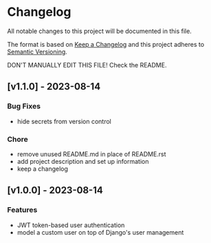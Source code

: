 # Changelog

All notable changes to this project will be documented in this file.

The format is based on [Keep a Changelog](http://keepachangelog.com/en/1.0.0/)
and this project adheres to [Semantic Versioning](http://semver.org/spec/v2.0.0.html).

DON'T MANUALLY EDIT THIS FILE! Check the README.

<!-- insertion marker -->
## [v1.1.0] - 2023-08-14

### Bug Fixes

- hide secrets from version control

### Chore

- remove unused README.md in place of README.rst
- add project description and set up information
- keep a changelog

## [v1.0.0] - 2023-08-14

### Features

- JWT token-based user authentication
- model a custom user on top of Django's user management

